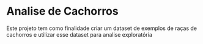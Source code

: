 # Analise de Cachorros

Este projeto tem como finalidade criar um dataset de exemplos de raças de cachorros e utilizar esse dataset para analise exploratória